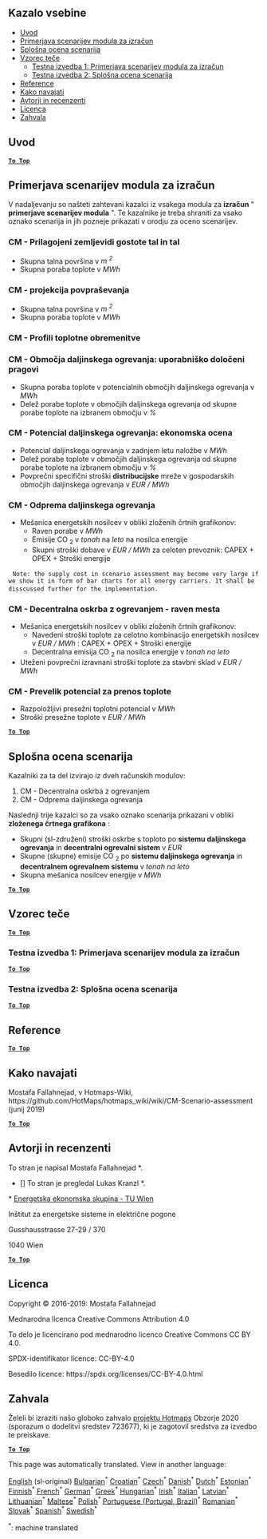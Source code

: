 <h2> Kazalo vsebine </h2><ul><li> <a href="#introduction">Uvod</a> </li><li> <a href="#Calculation-module-scenario-comparison">Primerjava scenarijev modula za izračun</a> </li><li> <a href="#Overall-scenario-assessment">Splošna ocena scenarija</a> </li><li> <a href="#sample-run">Vzorec teče</a> <ul><li> <a href="#test-run-1-calculation-module-scenario-comparison">Testna izvedba 1: Primerjava scenarijev modula za izračun</a> </li><li> <a href="#test-run-2-overall-scenario-assessment">Testna izvedba 2: Splošna ocena scenarija</a> </li></ul></li><li> <a href="#references">Reference</a> </li><li> <a href="#how-to-cite">Kako navajati</a> </li><li> <a href="#authors-and-reviewers">Avtorji in recenzenti</a> </li><li> <a href="#license">Licenca</a> </li><li> <a href="#acknowledgement">Zahvala</a> </li></ul><h2> Uvod </h2><p><ins> <code><strong><a href="#table-of-contents">To Top</a></strong></code> </ins> </p><h2> Primerjava scenarijev modula za izračun </h2><p> V nadaljevanju so našteti zahtevani kazalci iz vsakega modula za <strong>izračun</strong> &quot; <strong>primerjave scenarijev modula</strong> &quot;. Te kazalnike je treba shraniti za vsako oznako scenarija in jih pozneje prikazati v orodju za oceno scenarijev. </p><h3> CM - Prilagojeni zemljevidi gostote tal in tal </h3><ul><li> Skupna talna površina v <em><em>m <sup>2</sup></em></em> </li><li> Skupna poraba toplote v <em><em>MWh</em></em> </li></ul><h3> CM - projekcija povpraševanja </h3><ul><li> Skupna talna površina v <em><em>m <sup>2</sup></em></em> </li><li> Skupna poraba toplote v <em><em>MWh</em></em> </li></ul><h3> CM - Profili toplotne obremenitve </h3><h3> CM - Območja daljinskega ogrevanja: uporabniško določeni pragovi </h3><ul><li> Skupna poraba toplote v potencialnih območjih daljinskega ogrevanja v <em><em>MWh</em></em> </li><li> Delež porabe toplote v območjih daljinskega ogrevanja od skupne porabe toplote na izbranem območju v <em><em>%</em></em> </li></ul><h3> CM - Potencial daljinskega ogrevanja: ekonomska ocena </h3><ul><li> Potencial daljinskega ogrevanja v zadnjem letu naložbe v <em><em>MWh</em></em> </li><li> Delež porabe toplote v območjih daljinskega ogrevanja od skupne porabe toplote na izbranem območju v <em><em>%</em></em> </li><li> Povprečni specifični stroški <strong>distribucijske</strong> mreže v gospodarskih območjih daljinskega ogrevanja v <em><em>EUR / MWh</em></em> </li></ul><h3> CM - Odprema daljinskega ogrevanja </h3><ul><li> Mešanica energetskih nosilcev v obliki zloženih črtnih grafikonov: <ul><li> Raven porabe v <em><em>MWh</em></em> </li><li> Emisije CO <sub>2</sub> v <em><em>tonah</em></em> na <em><em>leto</em></em> na nosilca energije </li><li> Skupni stroški dobave v <em><em>EUR / MWh</em></em> za celoten prevoznik: CAPEX + OPEX + Stroški energije </li></ul></li></ul><pre> <code>Note: the supply cost in scenario assessment may become very large if we show it in form of bar charts for all energy carriers. It shall be disscussed further for the implementation.</code> </pre><h3> CM - Decentralna oskrba z ogrevanjem - raven mesta </h3><ul><li> Mešanica energetskih nosilcev v obliki zloženih črtnih grafikonov: <ul><li> Navedeni stroški toplote za celotno kombinacijo energetskih nosilcev v <em><em>EUR / MWh</em></em> : CAPEX + OPEX + Stroški energije </li><li> Decentralna emisija CO <sub>2</sub> na nosilca energije v <em><em>tonah na leto</em></em> </li></ul></li><li> Uteženi povprečni izravnani stroški toplote za stavbni sklad v <em><em>EUR / MWh</em></em> </li></ul><h3> CM - Prevelik potencial za prenos toplote </h3><ul><li> Razpoložljivi presežni toplotni potencial v <em><em>MWh</em></em> </li><li> Stroški presežne toplote v <em><em>EUR / MWh</em></em> </li></ul><p><ins> <code><strong><a href="#table-of-contents">To Top</a></strong></code> </ins> </p><h2> Splošna ocena scenarija </h2><p> Kazalniki za ta del izvirajo iz dveh računskih modulov: </p><ol><li> CM - Decentralna oskrba z ogrevanjem </li><li> CM - Odprema daljinskega ogrevanja </li></ol><p> Naslednji trije kazalci so za vsako oznako scenarija prikazani v obliki <strong>zloženega črtnega grafikona</strong> : </p><ul><li> Skupni (sl-združeni) stroški oskrbe s toploto po <strong>sistemu daljinskega ogrevanja</strong> in <strong>decentralni ogrevalni sistem</strong> v <em><em>EUR</em></em> </li><li> Skupne (skupne) emisije CO <sub>2</sub> po <strong>sistemu daljinskega ogrevanja</strong> in <strong>decentralnem ogrevalnem sistemu</strong> v <em><em>tonah na leto</em></em> </li><li> Skupna mešanica nosilcev energije v <em><em>MWh</em></em> </li></ul><p><ins> <code><strong><a href="#table-of-contents">To Top</a></strong></code> </ins> </p><h2> Vzorec teče </h2><p><ins> <code><strong><a href="#table-of-contents">To Top</a></strong></code> </ins> </p><h3> Testna izvedba 1: Primerjava scenarijev modula za izračun </h3><p><ins> <code><strong><a href="#table-of-contents">To Top</a></strong></code> </ins> </p><h3> Testna izvedba 2: Splošna ocena scenarija </h3><p><ins> <code><strong><a href="#table-of-contents">To Top</a></strong></code> </ins> </p><h2> Reference </h2><p><ins> <code><strong><a href="#table-of-contents">To Top</a></strong></code> </ins> </p><h2> Kako navajati </h2><p> Mostafa Fallahnejad, v Hotmaps-Wiki, https://github.com/HotMaps/hotmaps_wiki/wiki/CM-Scenario-assessment (junij 2019) </p><p><ins> <code><strong><a href="#table-of-contents">To Top</a></strong></code> </ins> </p><h2> Avtorji in recenzenti </h2><p> To stran je napisal Mostafa Fallahnejad *. </p><ul><li> [] To stran je pregledal Lukas Kranzl *. </li></ul><p> * <a href="https://eeg.tuwien.ac.at/">Energetska ekonomska skupina - TU Wien</a> </p><p> Inštitut za energetske sisteme in električne pogone </p><p> Gusshausstrasse 27-29 / 370 </p><p> 1040 Wien </p><p><ins> <code><strong><a href="#table-of-contents">To Top</a></strong></code> </ins> </p><h2> Licenca </h2><p> Copyright © 2016-2019: Mostafa Fallahnejad </p><p> Mednarodna licenca Creative Commons Attribution 4.0 </p><p> To delo je licencirano pod mednarodno licenco Creative Commons CC BY 4.0. </p><p> SPDX-identifikator licence: CC-BY-4.0 </p><p> Besedilo licence: https://spdx.org/licenses/CC-BY-4.0.html </p><h2> Zahvala </h2><p> Želeli bi izraziti našo globoko zahvalo <a href="https://www.hotmaps-project.eu">projektu Hotmaps</a> Obzorje 2020 (sporazum o dodelitvi sredstev 723677), ki je zagotovil sredstva za izvedbo te preiskave. </p><p><ins> <code><strong><a href="#table-of-contents">To Top</a></strong></code> </ins> </p>

This page was automatically translated. View in another language:

[English](../en/CM-Scenario-assessment.md) (sl-original) [Bulgarian](../bg/CM-Scenario-assessment.md)<sup>\*</sup> [Croatian](../hr/CM-Scenario-assessment.md)<sup>\*</sup> [Czech](../cs/CM-Scenario-assessment.md)<sup>\*</sup> [Danish](../da/CM-Scenario-assessment.md)<sup>\*</sup> [Dutch](../nl/CM-Scenario-assessment.md)<sup>\*</sup> [Estonian](../et/CM-Scenario-assessment.md)<sup>\*</sup> [Finnish](../fi/CM-Scenario-assessment.md)<sup>\*</sup> [French](../fr/CM-Scenario-assessment.md)<sup>\*</sup> [German](../de/CM-Scenario-assessment.md)<sup>\*</sup> [Greek](../el/CM-Scenario-assessment.md)<sup>\*</sup> [Hungarian](../hu/CM-Scenario-assessment.md)<sup>\*</sup> [Irish](../ga/CM-Scenario-assessment.md)<sup>\*</sup> [Italian](../it/CM-Scenario-assessment.md)<sup>\*</sup> [Latvian](../lv/CM-Scenario-assessment.md)<sup>\*</sup> [Lithuanian](../lt/CM-Scenario-assessment.md)<sup>\*</sup> [Maltese](../mt/CM-Scenario-assessment.md)<sup>\*</sup> [Polish](../pl/CM-Scenario-assessment.md)<sup>\*</sup> [Portuguese (Portugal, Brazil)](../pt/CM-Scenario-assessment.md)<sup>\*</sup> [Romanian](../ro/CM-Scenario-assessment.md)<sup>\*</sup> [Slovak](../sk/CM-Scenario-assessment.md)<sup>\*</sup>  [Spanish](../es/CM-Scenario-assessment.md)<sup>\*</sup> [Swedish](../sv/CM-Scenario-assessment.md)<sup>\*</sup> 

<sup>\*</sup>: machine translated
